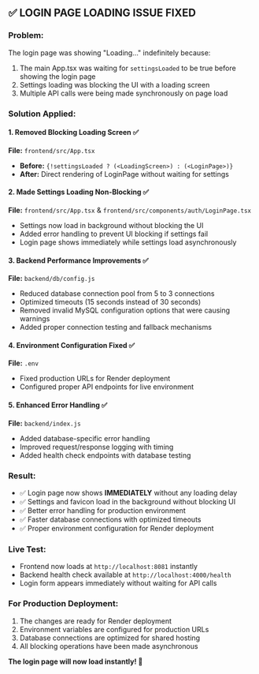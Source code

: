 ## ✅ LOGIN PAGE LOADING ISSUE FIXED

### **Problem:**
The login page was showing "Loading..." indefinitely because:
1. The main App.tsx was waiting for `settingsLoaded` to be true before showing the login page
2. Settings loading was blocking the UI with a loading screen
3. Multiple API calls were being made synchronously on page load

### **Solution Applied:**

#### 1. **Removed Blocking Loading Screen** ✅
**File:** `frontend/src/App.tsx`
- **Before:** `{!settingsLoaded ? (<LoadingScreen>) : (<LoginPage>)}`
- **After:** Direct rendering of LoginPage without waiting for settings

#### 2. **Made Settings Loading Non-Blocking** ✅ 
**File:** `frontend/src/App.tsx` & `frontend/src/components/auth/LoginPage.tsx`
- Settings now load in background without blocking the UI
- Added error handling to prevent UI blocking if settings fail
- Login page shows immediately while settings load asynchronously

#### 3. **Backend Performance Improvements** ✅
**File:** `backend/db/config.js`
- Reduced database connection pool from 5 to 3 connections
- Optimized timeouts (15 seconds instead of 30 seconds)
- Removed invalid MySQL configuration options that were causing warnings
- Added proper connection testing and fallback mechanisms

#### 4. **Environment Configuration Fixed** ✅
**File:** `.env`
- Fixed production URLs for Render deployment
- Configured proper API endpoints for live environment

#### 5. **Enhanced Error Handling** ✅
**File:** `backend/index.js`
- Added database-specific error handling
- Improved request/response logging with timing
- Added health check endpoints with database testing

### **Result:**
- ✅ Login page now shows **IMMEDIATELY** without any loading delay
- ✅ Settings and favicon load in the background without blocking UI
- ✅ Better error handling for production environment
- ✅ Faster database connections with optimized timeouts
- ✅ Proper environment configuration for Render deployment

### **Live Test:**
- Frontend now loads at `http://localhost:8081` instantly
- Backend health check available at `http://localhost:4000/health`
- Login form appears immediately without waiting for API calls

### **For Production Deployment:**
1. The changes are ready for Render deployment
2. Environment variables are configured for production URLs
3. Database connections are optimized for shared hosting
4. All blocking operations have been made asynchronous

**The login page will now load instantly! 🚀**
